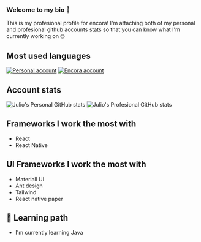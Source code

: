 ### Welcome to my bio 👋

This is my profesional profile for encora! I'm attaching both of my personal and profesional github accounts stats so that you can know what I'm currently working on 🤓

Most used languages
---
[![Personal account](https://github-readme-stats.vercel.app/api/top-langs/?username=juliovillalvazo&custom_title=Personal_Account&theme=tokyonight)](https://github.com/anuraghazra/github-readme-stats)
[![Encora account](https://github-readme-stats.vercel.app/api/top-langs/?username=JulioVcEncora&custom_title=Encora_Account&theme=tokyonight)](https://github.com/anuraghazra/github-readme-stats)

Account stats
---
![Julio's Personal GitHub stats](https://github-readme-stats.vercel.app/api?username=juliovillalvazo&show_icons=true&theme=tokyonight&custom_title=Personal_Account)
![Julio's Profesional GitHub stats](https://github-readme-stats.vercel.app/api?username=juliovillalvazo&show_icons=true&theme=tokyonight&custom_title=Encora_Account)

Frameworks I work the most with
---
- React
- React Native

UI Frameworks I work the most with
---
- Materiall UI
- Ant design
- Tailwind
- React native paper

🌱 Learning path
---
- I'm currently learning Java


<!--
**JulioVcEncora/JulioVcEncora** is a ✨ _special_ ✨ repository because its `README.md` (this file) appears on your GitHub profile.

Here are some ideas to get you started:

- 🔭 I’m currently working on ...
- 🌱 I’m currently learning ...
- 👯 I’m looking to collaborate on ...
- 🤔 I’m looking for help with ...
- 💬 Ask me about ...
- 📫 How to reach me: ...
- 😄 Pronouns: ...
- ⚡ Fun fact: ...
-->
